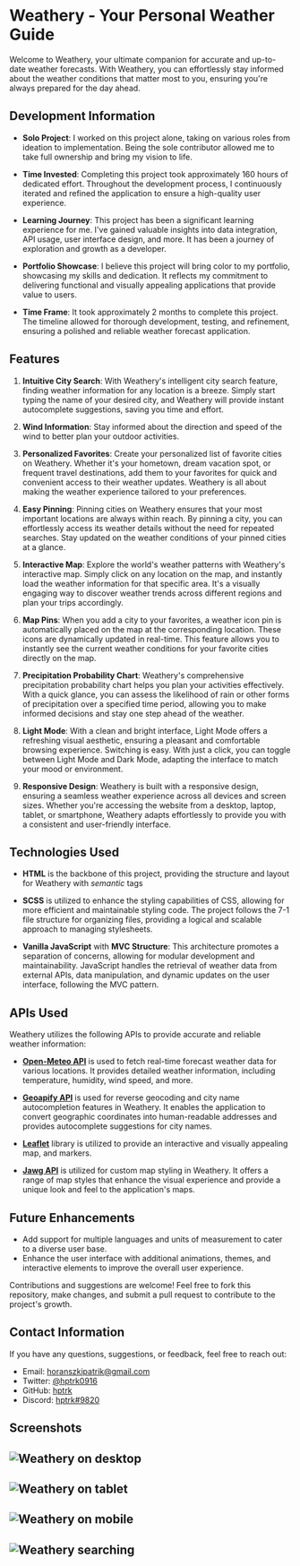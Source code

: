 # Weathery - Your Personal Weather Guide

Welcome to Weathery, your ultimate companion for accurate and up-to-date weather forecasts. With Weathery, you can effortlessly stay informed about the weather conditions that matter most to you, ensuring you're always prepared for the day ahead.

## Development Information

- **Solo Project**: I worked on this project alone, taking on various roles from ideation to implementation. Being the sole contributor allowed me to take full ownership and bring my vision to life.

- **Time Invested**: Completing this project took approximately 160 hours of dedicated effort. Throughout the development process, I continuously iterated and refined the application to ensure a high-quality user experience.

- **Learning Journey**: This project has been a significant learning experience for me. I've gained valuable insights into data integration, API usage, user interface design, and more. It has been a journey of exploration and growth as a developer.

- **Portfolio Showcase**: I believe this project will bring color to my portfolio, showcasing my skills and dedication. It reflects my commitment to delivering functional and visually appealing applications that provide value to users.

- **Time Frame**: It took approximately 2 months to complete this project. The timeline allowed for thorough development, testing, and refinement, ensuring a polished and reliable weather forecast application.

## Features

1. **Intuitive City Search**: With Weathery's intelligent city search feature, finding weather information for any location is a breeze. Simply start typing the name of your desired city, and Weathery will provide instant autocomplete suggestions, saving you time and effort.

2. **Wind Information**: Stay informed about the direction and speed of the wind to better plan your outdoor activities.

3. **Personalized Favorites**: Create your personalized list of favorite cities on Weathery. Whether it's your hometown, dream vacation spot, or frequent travel destinations, add them to your favorites for quick and convenient access to their weather updates. Weathery is all about making the weather experience tailored to your preferences.

4. **Easy Pinning**: Pinning cities on Weathery ensures that your most important locations are always within reach. By pinning a city, you can effortlessly access its weather details without the need for repeated searches. Stay updated on the weather conditions of your pinned cities at a glance.

5. **Interactive Map**: Explore the world's weather patterns with Weathery's interactive map. Simply click on any location on the map, and instantly load the weather information for that specific area. It's a visually engaging way to discover weather trends across different regions and plan your trips accordingly.

6. **Map Pins**: When you add a city to your favorites, a weather icon pin is automatically placed on the map at the corresponding location. These icons are dynamically updated in real-time. This feature allows you to instantly see the current weather conditions for your favorite cities directly on the map.

7. **Precipitation Probability Chart**: Weathery's comprehensive precipitation probability chart helps you plan your activities effectively. With a quick glance, you can assess the likelihood of rain or other forms of precipitation over a specified time period, allowing you to make informed decisions and stay one step ahead of the weather.

8. **Light Mode**: With a clean and bright interface, Light Mode offers a refreshing visual aesthetic, ensuring a pleasant and comfortable browsing experience. Switching is easy. With just a click, you can toggle between Light Mode and Dark Mode, adapting the interface to match your mood or environment.

9. **Responsive Design**: Weathery is built with a responsive design, ensuring a seamless weather experience across all devices and screen sizes. Whether you're accessing the website from a desktop, laptop, tablet, or smartphone, Weathery adapts effortlessly to provide you with a consistent and user-friendly interface.

## Technologies Used

- **HTML** is the backbone of this project, providing the structure and layout for Weathery with _semantic_ tags

- **SCSS** is utilized to enhance the styling capabilities of CSS, allowing for more efficient and maintainable styling code. The project follows the 7-1 file structure for organizing files, providing a logical and scalable approach to managing stylesheets.

- **Vanilla JavaScript** with **MVC Structure**: This architecture promotes a separation of concerns, allowing for modular development and maintainability. JavaScript handles the retrieval of weather data from external APIs, data manipulation, and dynamic updates on the user interface, following the MVC pattern.

## APIs Used

Weathery utilizes the following APIs to provide accurate and reliable weather information:

- **[Open-Meteo API](https://open-meteo.com/)** is used to fetch real-time forecast weather data for various locations. It provides detailed weather information, including temperature, humidity, wind speed, and more.

- **[Geoapify API](https://www.geoapify.com/)** is used for reverse geocoding and city name autocompletion features in Weathery. It enables the application to convert geographic coordinates into human-readable addresses and provides autocomplete suggestions for city names.
- **[Leaflet](https://leafletjs.com/)** library is utilized to provide an interactive and visually appealing map, and markers.
- **[Jawg API](https://www.jawg.io/)** is utilized for custom map styling in Weathery. It offers a range of map styles that enhance the visual experience and provide a unique look and feel to the application's maps.

## Future Enhancements

- Add support for multiple languages and units of measurement to cater to a diverse user base.
- Enhance the user interface with additional animations, themes, and interactive elements to improve the overall user experience.

Contributions and suggestions are welcome! Feel free to fork this repository, make changes, and submit a pull request to contribute to the project's growth.

## Contact Information

If you have any questions, suggestions, or feedback, feel free to reach out:

- Email: [horanszkipatrik@gmail.com](mailto:horanszkipatrik@gmail.com)
- Twitter: [@hptrk0916](https://twitter.com/hptrk0916)
- GitHub: [hptrk](https://github.com/hptrk)
- Discord: [hptrk#9820](https://discord.com/)

## Screenshots

## ![Weathery on desktop](readme_images/Weathery_Desktop.png)

## ![Weathery on tablet](readme_images/Weathery_Tablet.png)

## ![Weathery on mobile](readme_images/Weathery_Mobile.png)

## ![Weathery searching](readme_images/Weathery_Search.png)
